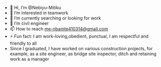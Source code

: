 - 👋 Hi, I’m @Nebiyu-Mitiku
- 👀 I’m interested in teamwork
- 🌱 I’m currently searching or looking for work 
- 💞️ I’m civil engineer 
- 📫 How to reach me-nbamte410314@gmail.com 
- ⚡ Fun fact: I am work-loving,obedient, punctual, I am respectful and friendly to all
- Since I graduated, I have worked on various construction projects, for example, as a site engineer, as bridge site inspector, ditch and retaining work as a manager
<!---
Nebiyu-Mitiku/Nebiyu-Mitiku is a ✨ special ✨ repository because its `README.md` (this file) appears on your GitHub profile.
You can click the Preview link to take a look at your changes.
--->
